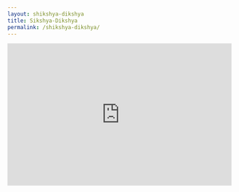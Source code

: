 ```yaml
---
layout: shikshya-dikshya
title: Sikshya-Dikshya
permalink: /shikshya-dikshya/
---
```

<embed src="https://www.youtube.com/embed/9OVG4MSa32M" width="100%" height="320" controller="true">